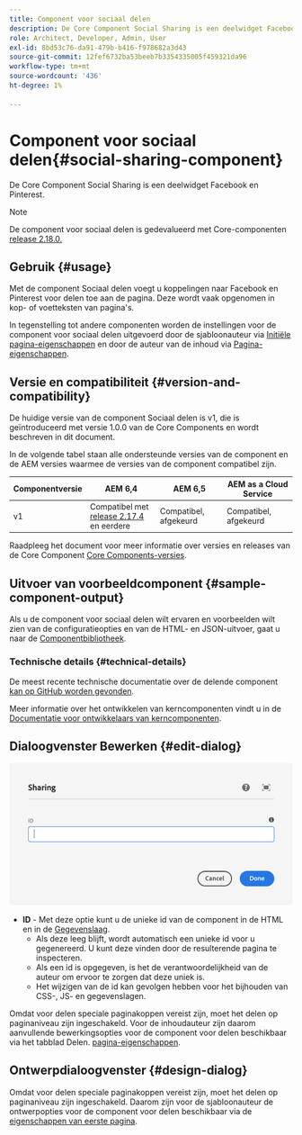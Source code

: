 ```yaml
---
title: Component voor sociaal delen
description: De Core Component Social Sharing is een deelwidget Facebook en Pinterest.
role: Architect, Developer, Admin, User
exl-id: 8bd53c76-da91-479b-b416-f978682a3d43
source-git-commit: 12fef6732ba53beeb7b3354335005f459321da96
workflow-type: tm+mt
source-wordcount: '436'
ht-degree: 1%

---
```


# Component voor sociaal delen{#social-sharing-component}

De Core Component Social Sharing is een deelwidget Facebook en Pinterest.

>[!NOTE]
>
>De component voor sociaal delen is gedevalueerd met Core-componenten [release 2.18.0.](/help/versions.md)

## Gebruik {#usage}

Met de component Sociaal delen voegt u koppelingen naar Facebook en Pinterest voor delen toe aan de pagina. Deze wordt vaak opgenomen in kop- of voetteksten van pagina&#39;s.

In tegenstelling tot andere componenten worden de instellingen voor de component voor sociaal delen uitgevoerd door de sjabloonauteur via [Initiële pagina-eigenschappen](https://experienceleague.adobe.com/docs/experience-manager-cloud-service/sites/authoring/features/templates.html) en door de auteur van de inhoud via [Pagina-eigenschappen](https://experienceleague.adobe.com/docs/experience-manager-cloud-service/sites/authoring/fundamentals/page-properties.html).

## Versie en compatibiliteit {#version-and-compatibility}

De huidige versie van de component Sociaal delen is v1, die is geïntroduceerd met versie 1.0.0 van de Core Components en wordt beschreven in dit document.

In de volgende tabel staan alle ondersteunde versies van de component en de AEM versies waarmee de versies van de component compatibel zijn.

| Componentversie | AEM 6,4 | AEM 6,5 | AEM as a Cloud Service |
|--- |--- |--- |---|
| v1 | Compatibel met<br>[release 2.17.4](/help/versions.md) en eerdere | Compatibel, afgekeurd | Compatibel, afgekeurd |

Raadpleeg het document voor meer informatie over versies en releases van de Core Component [Core Components-versies](/help/versions.md).

## Uitvoer van voorbeeldcomponent {#sample-component-output}

Als u de component voor sociaal delen wilt ervaren en voorbeelden wilt zien van de configuratieopties en van de HTML- en JSON-uitvoer, gaat u naar de [Componentbibliotheek](https://adobe.com/go/aem_cmp_library_sharing).

### Technische details {#technical-details}

De meest recente technische documentatie over de delende component [kan op GitHub worden gevonden](https://adobe.com/go/aem_cmp_tech_sharing_v1).

Meer informatie over het ontwikkelen van kerncomponenten vindt u in de [Documentatie voor ontwikkelaars van kerncomponenten](/help/developing/overview.md).

## Dialoogvenster Bewerken {#edit-dialog}

![Dialoogvenster voor bewerken van component delen](/help/assets/sharing-edit.png)

* **ID** - Met deze optie kunt u de unieke id van de component in de HTML en in de [Gegevenslaag](/help/developing/data-layer/overview.md).
   * Als deze leeg blijft, wordt automatisch een unieke id voor u gegenereerd. U kunt deze vinden door de resulterende pagina te inspecteren.
   * Als een id is opgegeven, is het de verantwoordelijkheid van de auteur om ervoor te zorgen dat deze uniek is.
   * Het wijzigen van de id kan gevolgen hebben voor het bijhouden van CSS-, JS- en gegevenslagen.

Omdat voor delen speciale paginakoppen vereist zijn, moet het delen op paginaniveau zijn ingeschakeld. Voor de inhoudauteur zijn daarom aanvullende bewerkingsopties voor de component voor delen beschikbaar via het tabblad Delen. [pagina-eigenschappen](https://experienceleague.adobe.com/docs/experience-manager-cloud-service/sites/authoring/fundamentals/page-properties.html).

## Ontwerpdialoogvenster {#design-dialog}

Omdat voor delen speciale paginakoppen vereist zijn, moet het delen op paginaniveau zijn ingeschakeld. Daarom zijn voor de sjabloonauteur de ontwerpopties voor de component voor delen beschikbaar via de [eigenschappen van eerste pagina](https://experienceleague.adobe.com/docs/experience-manager-cloud-service/sites/authoring/features/templates.html).
